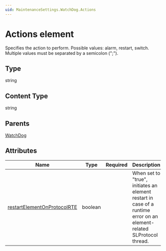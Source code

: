 ```yaml
---
uid: MaintenanceSettings.WatchDog.Actions
---
```


# Actions element

Specifies the action to perform. Possible values: alarm, restart, switch. Multiple values must be separated by a semicolon (";").

## Type

string

## Content Type

string

## Parents

[WatchDog](xref:MaintenanceSettings.WatchDog)

## Attributes

| Name | Type | Required | Description |
| --- | --- | --- | --- |
| [restartElementOnProtocolRTE](xref:MaintenanceSettings.WatchDog.Actions-restartElementOnProtocolRTE) | boolean |  | When set to "true", initiates an element restart in case of a runtime error on an element-related SLProtocol thread. |
